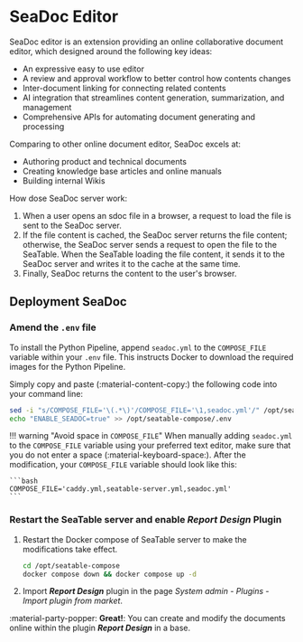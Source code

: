 # SeaDoc Editor

SeaDoc editor is an extension providing an online collaborative document editor, which designed around the following key ideas:

- An expressive easy to use editor
- A review and approval workflow to better control how contents changes
- Inter-document linking for connecting related contents
- AI integration that streamlines content generation, summarization, and management
- Comprehensive APIs for automating document generating and processing

Comparing to other online document editor, SeaDoc excels at:

- Authoring product and technical documents
- Creating knowledge base articles and online manuals
- Building internal Wikis

How dose SeaDoc server work:

1. When a user opens an sdoc file in a browser, a request to load the file is sent to the SeaDoc server.
2. If the file content is cached, the SeaDoc server returns the file content; otherwise, the SeaDoc server sends a request to open the file to the SeaTable. When the SeaTable loading the file content, it sends it to the SeaDoc server and writes it to the cache at the same time.
3. Finally, SeaDoc returns the content to the user's browser.

## Deployment SeaDoc

### Amend the `.env` file

To install the Python Pipeline, append `seadoc.yml` to the `COMPOSE_FILE` variable within your `.env` file. This instructs Docker to download the required images for the Python Pipeline.

Simply copy and paste (:material-content-copy:) the following code into your command line:

```bash
sed -i "s/COMPOSE_FILE='\(.*\)'/COMPOSE_FILE='\1,seadoc.yml'/" /opt/seatable-compose/.env
echo "ENABLE_SEADOC=true" >> /opt/seatable-compose/.env
```

!!! warning "Avoid space in `COMPOSE_FILE`"
    When manually adding `seadoc.yml` to the `COMPOSE_FILE` variable using your preferred text editor, make sure that you do not enter a space (:material-keyboard-space:). After the modification, your `COMPOSE_FILE` variable should look like this:

    ```bash
    COMPOSE_FILE='caddy.yml,seatable-server.yml,seadoc.yml'
    ```

### Restart the SeaTable server and enable ***Report Design*** Plugin

1. Restart the Docker compose of SeaTable server to make the modifications take effect.

    ```sh
    cd /opt/seatable-compose
    docker compose down && docker compose up -d
    ```
2. Import ***Report Design*** plugin in the page *System admin* - *Plugins* - *Import plugin from market*.

:material-party-popper: **Great!**: You can create and modify the documents online within the plugin ***Report Design*** in a base.
